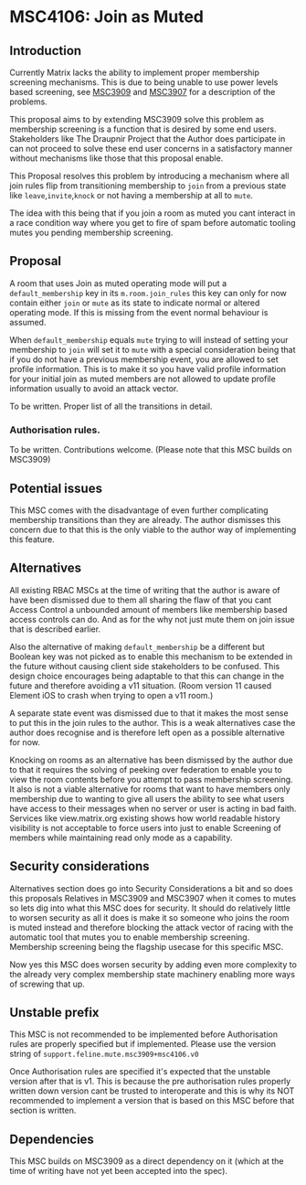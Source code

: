 # MSC4106: Join as Muted

## Introduction 

Currently Matrix lacks the ability to implement proper membership screening mechanisms. This is
due to being unable to use power levels based screening, see
[MSC3909](https://github.com/matrix-org/matrix-spec-proposals/pull/3909) and
[MSC3907](https://github.com/matrix-org/matrix-spec-proposals/pull/3907) for a description of
the problems.

This proposal aims to by extending MSC3909 solve this problem as membership screening is a function that
is desired by some end users. Stakeholders like The Draupnir Project that the Author does participate
in can not proceed to solve these end user concerns in a satisfactory manner without mechanisms like
those that this proposal enable.

This Proposal resolves this problem by introducing a mechanism where all join rules flip from transitioning
membership to `join` from a previous state like `leave`,`invite`,`knock` or not having a membership at all to `mute`.

The idea with this being that if you join a room as muted you cant interact in a race condition way where
you get to fire of spam before automatic tooling mutes you pending membership screening.


## Proposal

A room that uses Join as muted operating mode will put a `default_membership` key in its `m.room.join_rules`
this key can only for now contain either `join` or `mute` as its state to indicate normal or altered operating
mode. If this is missing from the event normal behaviour is assumed. 

When `default_membership` equals `mute` trying to will instead of setting your membership to `join` will set it
to `mute` with a special consideration being that if you do not have a previous membership event, you are allowed
to set profile information. This is to make it so you have valid profile information for your initial join as muted
members are not allowed to update profile information usually to avoid an attack vector.

To be written. Proper list of all the transitions in detail.

### Authorisation rules.

To be written. Contributions welcome. (Please note that this MSC builds on MSC3909)

## Potential issues

This MSC comes with the disadvantage of even further complicating membership transitions than they are already.
The author dismisses this concern due to that this is the only viable to the author way of implementing this feature.

## Alternatives

All existing RBAC MSCs at the time of writing that the author is aware of have been dismissed due to them
all sharing the flaw of that you cant Access Control a unbounded amount of members like membership based
access controls can do. And as for the why not just mute them on join issue that is described earlier.

Also the alternative of making `default_membership` be a different but Boolean key was not picked as to
enable this mechanism to be extended in the future without causing client side stakeholders to be confused.
This design choice encourages being adaptable to that this can change in the future and therefore avoiding
a v11 situation. (Room version 11 caused Element iOS to crash when trying to open a v11 room.)

A separate state event was dismissed due to that it makes the most sense to put this in the join rules to the author.
This is a weak alternatives case the author does recognise and is therefore left open as a possible alternative for now.

Knocking on rooms as an alternative has been dismissed by the author due to that it requires the solving of peeking over
federation to enable you to view the room contents before you attempt to pass membership screening. It also is not a viable
alternative for rooms that want to have members only membership due to wanting to give all users the ability to see 
what users have access to their messages when no server or user is acting in bad faith. Services like view.matrix.org existing
shows how world readable history visibility is not acceptable to force users into just to enable Screening of members while
maintaining read only mode as a capability. 

## Security considerations

Alternatives section does go into Security Considerations a bit and so does this proposals Relatives in MSC3909 and MSC3907
when it comes to mutes so lets dig into what this MSC does for security. It should do relatively little to worsen
security as all it does is make it so someone who joins the room is muted instead and therefore blocking the 
attack vector of racing with the automatic tool that mutes you to enable membership screening. Membership screening
being the flagship usecase for this specific MSC. 

Now yes this MSC does worsen security by adding even more complexity to the already very complex membership state machinery
enabling more ways of screwing that up.

## Unstable prefix

This MSC is not recommended to be implemented before Authorisation rules are properly specified but if implemented. Please use the version string of `support.feline.mute.msc3909+msc4106.v0`

Once Authorisation rules are specified it's expected that the unstable version after that is v1. This is because the pre authorisation rules properly written down version cant be trusted to interoperate and this is why its NOT recommended to implement a version that is based on this MSC before that section is written.

## Dependencies

This MSC builds on MSC3909 as a direct dependency on it (which at the time of writing have not yet been accepted
into the spec).
